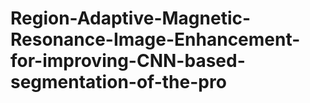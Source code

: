 # Region-Adaptive-Magnetic-Resonance-Image-Enhancement-for-improving-CNN-based-segmentation-of-the-pro
